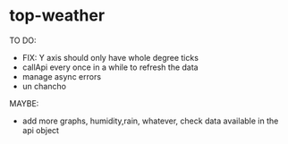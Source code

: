 # top-weather

TO DO:

- FIX: Y axis should only have whole degree ticks
- callApi every once in a while to refresh the data
- manage async errors
- un chancho

MAYBE:

- add more graphs, humidity,rain, whatever, check data available in the api object
